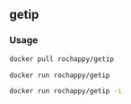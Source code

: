 ## getip

### Usage
```sh
docker pull rochappy/getip

docker run rochappy/getip

docker run rochappy/getip -i
```

